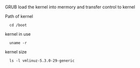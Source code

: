 GRUB load the kernel into mermory and transfer control to kernel

Path of kernel
```
  cd /boot
```

kernel in use
``` 
  uname -r
```

kernel size
```
  ls -l vmlinuz-5.3.0-29-generic
```


